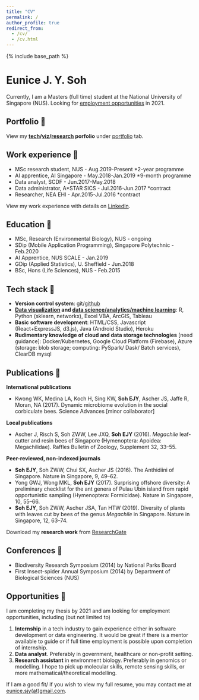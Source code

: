 ```yaml
---
title: "CV"
permalink: /
author_profile: true
redirect_from: 
  - /cv/
  - /cv.html
---
```


{% include base_path %}

# Eunice J. Y. Soh

Currently, I am a Masters (full time) student at the National University of Singapore (NUS). Looking for [employment opportunities](/cv/#opportunities) in 2021.

## Portfolio 🐜

View my **[tech](/portfolio/portfolio-1/)/[viz](/portfolio/portfolio-2/)/[research](/portfolio/portfolio-3) porfolio** under [portfolio](/portfolio) tab.

## Work experience 🦟

- MSc research student, NUS - Aug.2019-Present *2-year programme
- AI apprentice, AI Singapore - May.2018-Jan.2019 *9-month programme
- Data analyst, SCDF - Jun.2017-May.2018
- Data administrator, A*STAR SICS - Jul.2016-Jun.2017 *contract
- Researcher, NEA EHI - Apr.2015-Jul.2016 *contract

View my work experience with details on [LinkedIn](https://www.linkedin.com/in/eunicesoh/).

## Education 💯

- MSc, Research (Environmental Biology), NUS - ongoing
- SDip (Mobile Application Programming), Singapore Polytechnic - Feb.2020
- AI Apprentice, NUS SCALE - Jan.2019 
- GDip (Applied Statistics), U. Sheffield - Jun.2018
- BSc, Hons (Life Sciences), NUS - Feb.2015 

## Tech stack 🦋

- **Version control system**: git/[github](https://github.com/eunices)
- **[Data visualization](/portfolio/portfolio-2/) and [data science/analytics/machine learning](/portfolio/portfolio-1/)**: R, Python (sklearn, networkx), Excel VBA, ArcGIS, Tableau 
- **Basic software development**: HTML/CSS, Javascript (React+ExpressJS, d3.js), Java (Android Studio), Heroku
- **Rudimentary knowledge of cloud and data storage technologies** [need guidance]: Docker/Kubernetes, Google Cloud Platform (Firebase), Azure (storage: blob storage; computing: PySpark/ Dask/ Batch services), ClearDB mysql

## Publications 🐝

**International publications**
- Kwong WK, Medina LA, Koch H, Sing KW, **Soh EJY**, Ascher JS, Jaffe R, Moran, NA (2017). Dynamic microbiome evolution in the social corbiculate bees. Science Advances [minor collaborator]

**Local publications**
- Ascher J, Risch S, Soh ZWW, Lee JXQ, **Soh EJY** (2016). *Megachile* leaf-cutter and resin bees of Singapore (Hymenoptera: Apoidea: Megachilidae). Raffles Bulletin of Zoology, Supplement 32, 33–55. 

**Peer-reviewed, non-indexed journals**
- **Soh EJY**, Soh ZWW, Chui SX, Ascher JS (2016). The Anthidiini of Singapore. Nature in Singapore, 9, 49–62.
- Yong GWJ, Wong MKL, **Soh EJY** (2017). Surprising offshore diversity: A preliminary checklist for the ant genera of Pulau Ubin island from rapid opportunistic sampling (Hymenoptera: Formicidae). Nature in Singapore, 10, 55–66. 
- **Soh EJY**, Soh ZWW, Ascher JSA, Tan HTW (2019). Diversity of plants with leaves cut by bees of the genus *Megachile* in Singapore. Nature in Singapore, 12, 63–74.

Download my **research work** from [ResearchGate](https://www.researchgate.net/profile/Eunice_Soh2/research)

## Conferences 🐛

- Biodiversity Research Symposium (2014) by National Parks Board
- First Insect-spider Annual Symposium (2014) by Department of Biological Sciences (NUS)

## Opportunities 🐞

I am completing my thesis by 2021 and am looking for employment opportunities, including (but not limited to)

1. **Internship** in a tech industry to gain experience either in software development or data engineering. It would be great if there is a mentor available to guide or if full time employment is possible upon completion of internship.
2. **Data analyst**. Preferably in government, healthcare or non-profit setting.
3. **Research assistant** in environment biology. Preferably in genomics or modelling. I hope to pick up molecular skills, remote sensing skills, or more mathematical/theoretical modelling.

If I am a good fit/ if you wish to view my full resume, you may contact me at [eunice.sjy(at)gmail.com](mailto:eunice.sjy@gmail.com).

